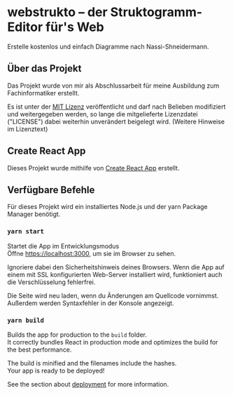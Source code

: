 # webstrukto – der Struktogramm-Editor für's Web

Erstelle kostenlos und einfach Diagramme nach Nassi-Shneidermann.

## Über das Projekt

Das Projekt wurde von mir als Abschlussarbeit für meine Ausbildung zum Fachinformatiker erstellt.

Es ist unter der [MIT Lizenz](https://de.wikipedia.org/wiki/MIT-Lizenz) veröffentlicht und darf nach Belieben modifiziert und weitergegeben werden, so lange die mitgelieferte Lizenzdatei ("LICENSE") dabei weiterhin unverändert beigelegt wird. (Weitere Hinweise im Lizenztext)

## Create React App

Dieses Projekt wurde mithilfe von [Create React App](https://github.com/facebook/create-react-app) erstellt.

## Verfügbare Befehle

Für dieses Projekt wird ein installiertes Node.js und der yarn Package Manager benötigt.

### `yarn start`

Startet die App im Entwicklungsmodus<br />
Öffne [https://localhost:3000](https://localhost:3000), um sie im Browser zu sehen.

Ignoriere dabei den Sicherheitshinweis deines Browsers. Wenn die App auf einem mit SSL konfigurierten Web-Server installiert wird, funktioniert auch die Verschlüsselung fehlerfrei.

Die Seite wird neu laden, wenn du Änderungen am Quellcode vornimmst.<br />
Außerdem werden Syntaxfehler in der Konsole angezeigt.

### `yarn build`

Builds the app for production to the `build` folder.<br />
It correctly bundles React in production mode and optimizes the build for the best performance.

The build is minified and the filenames include the hashes.<br />
Your app is ready to be deployed!

See the section about [deployment](https://facebook.github.io/create-react-app/docs/deployment) for more information.
